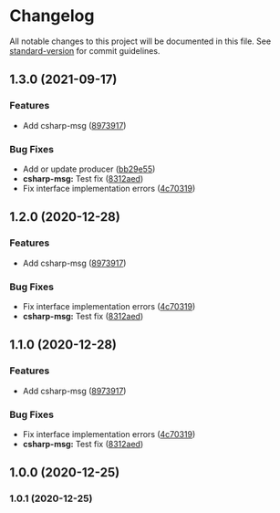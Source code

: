 # Changelog

All notable changes to this project will be documented in this file. See [standard-version](https://github.com/conventional-changelog/standard-version) for commit guidelines.

## 1.3.0 (2021-09-17)


### Features

* Add csharp-msg ([8973917](https://github.com/BayesTech/msg/commit/897391785a6064043719167bd8a1ad92dba410ba))


### Bug Fixes

* Add or update producer ([bb29e55](https://github.com/BayesTech/msg/commit/bb29e555de24e909e8510e02c1fb795b74b6014b))
* **csharp-msg:** Test fix ([8312aed](https://github.com/BayesTech/msg/commit/8312aed50cabc39d47adf29f32fe5123b87dc449))
* Fix interface implementation errors ([4c70319](https://github.com/BayesTech/msg/commit/4c703190641b5b5ec3c69c56fb3ccbc790f9b3e7))

## 1.2.0 (2020-12-28)


### Features

* Add csharp-msg ([8973917](https://github.com/BayesTech/msg/commit/897391785a6064043719167bd8a1ad92dba410ba))


### Bug Fixes

* Fix interface implementation errors ([4c70319](https://github.com/BayesTech/msg/commit/4c703190641b5b5ec3c69c56fb3ccbc790f9b3e7))
* **csharp-msg:** Test fix ([8312aed](https://github.com/BayesTech/msg/commit/8312aed50cabc39d47adf29f32fe5123b87dc449))

## 1.1.0 (2020-12-28)


### Features

* Add csharp-msg ([8973917](https://github.com/BayesTech/msg/commit/897391785a6064043719167bd8a1ad92dba410ba))


### Bug Fixes

* Fix interface implementation errors ([4c70319](https://github.com/BayesTech/msg/commit/4c703190641b5b5ec3c69c56fb3ccbc790f9b3e7))
* **csharp-msg:** Test fix ([8312aed](https://github.com/BayesTech/msg/commit/8312aed50cabc39d47adf29f32fe5123b87dc449))

## 1.0.0 (2020-12-25)

### 1.0.1 (2020-12-25)
